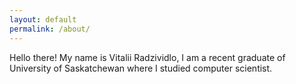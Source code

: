 ```yaml
---
layout: default
permalink: /about/
---
```


Hello there! 
My name is Vitalii Radzividlo, I am a recent graduate of University of Saskatchewan where I studied computer scientist.